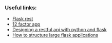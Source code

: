 ###	Useful links:
*	[Flask rest](http://pycoder.net/bospy/presentation.html)
*	[12 factor app](http://12factor.net/)
*	[Designing a restful api with python and flask](http://blog.miguelgrinberg.com/post/designing-a-restful-api-with-python-and-flask)
*	[How to structure large flask applications](https://www.digitalocean.com/community/tutorials/how-to-structure-large-flask-applications)

